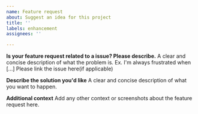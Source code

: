 ```yaml
---
name: Feature request
about: Suggest an idea for this project
title: ''
labels: enhancement
assignees: ''

---
```


**Is your feature request related to a issue? Please describe.**
A clear and concise description of what the problem is. Ex. I'm always frustrated when [...]
Please link the issue here(if applicable)

**Describe the solution you'd like**
A clear and concise description of what you want to happen.

**Additional context**
Add any other context or screenshots about the feature request here.
